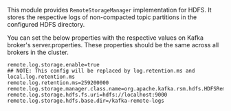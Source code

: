 This module provides `RemoteStorageManager` implementation for HDFS. It stores the respective logs of non-compacted topic partitions in the configured HDFS directory.   

You can set the below properties with the respective values on Kafka broker's server.properties. These properties should be the same across all brokers in the cluster.  

```
remote.log.storage.enable=true
## NOTE: This config will be replaced by log.retention.ms and local.log.retention.ms
remote.log.retention.ms=259200000
remote.log.storage.manager.class.name=org.apache.kafka.rsm.hdfs.HDFSRemoteStorageManager
remote.log.storage.hdfs.fs.uri=hdfs://localhost:9000
remote.log.storage.hdfs.base.dir=/kafka-remote-logs
```
